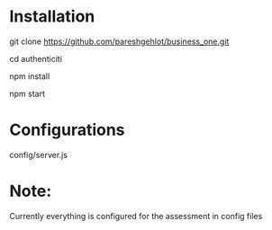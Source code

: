 # Installation

git clone https://github.com/pareshgehlot/business_one.git

cd authenticiti

npm install

npm start

# Configurations

config/server.js

# Note:

Currently everything is configured for the assessment in config files
